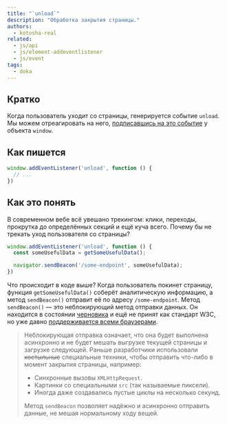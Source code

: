 ```yaml
---
title: "`unload`"
description: "Обработка закрытия страницы."
authors:
  - kotosha-real
related:
  - js/api
  - js/element-addeventlistener
  - js/event
tags:
  - doka
---
```


## Кратко

Когда пользователь уходит со страницы, генерируется событие `unload`. Мы можем отреагировать на него, [подписавшись на это событие](/js/events/) у объекта `window`.

## Как пишется

```js
window.addEventListener('unload', function () {
  // ...
})
```

## Как это понять

В современном вебе всё увешано трекингом: клики, переходы, прокрутка до определённых секций и ещё куча всего. Почему бы не трекать уход пользователя со страницы?

```js
window.addEventListener('unload', function () {
  const someUsefulData = getSomeUsefulData();

  navigator.sendBeacon('/some-endpoint', someUsefulData);
})
```

Что происходит в коде выше? Когда пользователь покинет страницу, функция `getSomeUsefulData()` соберёт аналитическую информацию, а метод `sendBeacon()` отправит её по адресу `/some-endpoint`. Метод `sendBeacon()` — это неблокирующий метод отправки данных. Он находится в состоянии [черновика](https://w3c.github.io/beacon/) и ещё не принят как стандарт W3C, но уже давно [поддерживается всеми браузерами](https://caniuse.com/?search=sendbeacon).

> Неблокирующая отправка означает, что она будет выполнена асинхронно и не будет мешать выгрузке текущей страницы и загрузке следующей.
> Раньше разработчики использовали ~~костыльные~~ специальные техники, чтобы отправить что-либо в момент закрытия страницы, например:
> - Синхронные вызовы `XMLHttpRequest`.
> - Картинки со специальными `src` (так называемые пиксели).
> - Иногда даже создавались пустые циклы на несколько секунд.
>
> Метод `sendBeacon` позволяет надёжно и асинхронно отправить данные, не мешая нормальному ходу вещей.

